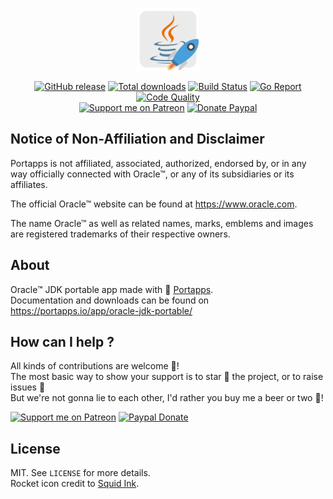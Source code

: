 <p align="center"><a href="https://portapps.io/app/oracle-jdk-portable/" target="_blank"><img width="100" src="https://github.com/portapps/oracle-jdk-portable/blob/master/res/papp.png"></a></p>

<p align="center">
  <a href="https://portapps.io/app/oracle-jdk-portable/#download"><img src="https://img.shields.io/github/release/portapps/oracle-jdk-portable.svg?style=flat-square" alt="GitHub release"></a>
  <a href="https://portapps.io/app/oracle-jdk-portable/#download"><img src="https://img.shields.io/github/downloads/portapps/oracle-jdk-portable/total.svg?style=flat-square" alt="Total downloads"></a>
  <a href="https://travis-ci.com/portapps/oracle-jdk-portable"><img src="https://img.shields.io/travis/com/portapps/oracle-jdk-portable/master.svg?style=flat-square" alt="Build Status"></a>
  <a href="https://goreportcard.com/report/github.com/portapps/oracle-jdk-portable"><img src="https://goreportcard.com/badge/github.com/portapps/oracle-jdk-portable?style=flat-square" alt="Go Report"></a>
  <a href="https://www.codacy.com/app/portapps/oracle-jdk-portable"><img src="https://img.shields.io/codacy/grade/01c4a51151ec4ee08ed8a1e491fcd792.svg?style=flat-square" alt="Code Quality"></a>
  <br /><a href="https://www.patreon.com/crazymax"><img src="https://img.shields.io/badge/donate-patreon-f96854.svg?logo=patreon&style=flat-square" alt="Support me on Patreon"></a>
  <a href="https://www.paypal.me/crazyws"><img src="https://img.shields.io/badge/donate-paypal-00457c.svg?logo=paypal&style=flat-square" alt="Donate Paypal"></a>
</p>

## Notice of Non-Affiliation and Disclaimer

Portapps is not affiliated, associated, authorized, endorsed by, or in any way officially connected with Oracle™, or any of its subsidiaries or its affiliates.

The official Oracle™ website can be found at https://www.oracle.com.

The name Oracle™ as well as related names, marks, emblems and images are registered trademarks of their respective owners.

## About

Oracle™ JDK portable app made with 🚀 [Portapps](https://portapps.io).<br />
Documentation and downloads can be found on https://portapps.io/app/oracle-jdk-portable/

## How can I help ?

All kinds of contributions are welcome :raised_hands:!<br />
The most basic way to show your support is to star :star2: the project, or to raise issues :speech_balloon:<br />
But we're not gonna lie to each other, I'd rather you buy me a beer or two :beers:!

[![Support me on Patreon](https://portapps.io/img/donate/patreon.png)](https://www.patreon.com/crazymax) 
[![Paypal Donate](https://portapps.io/img/donate/paypal.png)](https://www.paypal.me/crazyws)

## License

MIT. See `LICENSE` for more details.<br />
Rocket icon credit to [Squid Ink](http://thesquid.ink).
